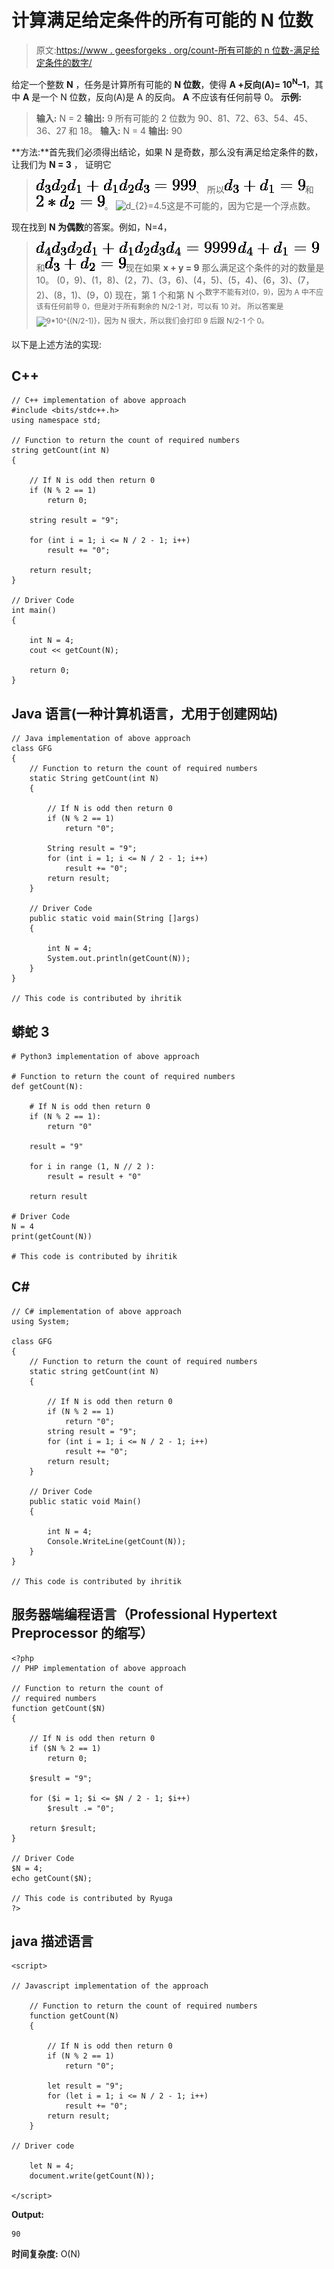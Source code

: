 # 计算满足给定条件的所有可能的 N 位数

> 原文:[https://www . geesforgeks . org/count-所有可能的 n 位数-满足给定条件的数字/](https://www.geeksforgeeks.org/count-all-possible-n-digit-numbers-that-satisfy-the-given-condition/)

给定一个整数 **N** ，任务是计算所有可能的 **N 位数**，使得 **A +反向(A)= 10<sup>N</sup>–1**，其中 **A** 是一个 N 位数，反向(A)是 A 的反向。 **A** 不应该有任何前导 0。
**示例:**

> **输入:** N = 2
> **输出:** 9
> 所有可能的 2 位数为 90、81、72、63、54、45、36、27 和 18。
> **输入:** N = 4
> **输出:** 90

**方法:**首先我们必须得出结论，如果 N 是奇数，那么没有满足给定条件的数，让我们为 **N = 3** ，
证明它

> ![d_{3}d_{2}d_{1}+d_{1}d_{2}d_{3} = 999  ](img/b44548bce4ccaa6c0133ac07b7f45d4c.png "Rendered by QuickLaTeX.com")、
> 所以![d_{3}+d_{1}=9  ](img/1c3006ee133b83d34a85617714b99473.png "Rendered by QuickLaTeX.com")和![2*d_{2}=9  ](img/27a83cc340f27b179c2454afe950a9f2.png "Rendered by QuickLaTeX.com")。
> ![d_{2}=4.5  ](img/225f8c7a8f908189c84b25cf96a3bcb5.png "Rendered by QuickLaTeX.com")这是不可能的，因为它是一个浮点数。

现在找到 **N 为偶数**的答案。例如，N=4，

> ![d_{4}d_{3}d_{2}d_{1}+d_{1}d_{2}d_{3}d_{4} = 9999  ](img/7c5a03b077415e9a1817769e755b9795.png "Rendered by QuickLaTeX.com")
> ![d_{4}+d_{1}=9  ](img/a26fb5772b9ede78216cfca23c24dac2.png "Rendered by QuickLaTeX.com")和![d_{3}+d_{2}=9  ](img/fb66f9caa937ffa94b0d160516e5f083.png "Rendered by QuickLaTeX.com")现在如果 **x + y = 9** 那么满足这个条件的对的数量是 10。
> (0，9)、(1，8)、(2，7)、(3，6)、(4，5)、(5，4)、(6，3)、(7，2)、(8，1)、(9，0)
> 现在，第 1 个和第 N 个<sup>数字不能有对(0，9)，因为 A 中不应该有任何前导 0，但是对于所有剩余的 N/2-1 对，可以有 10 对。
> 所以答案是![9*10^{(N/2-1)}  ](img/c9cdf1bd5d0000cee35155e97a407c52.png "Rendered by QuickLaTeX.com")，因为 N 很大，所以我们会打印 9 后跟 N/2-1 个 0。</sup>

以下是上述方法的实现:

## C++

```
// C++ implementation of above approach
#include <bits/stdc++.h>
using namespace std;

// Function to return the count of required numbers
string getCount(int N)
{

    // If N is odd then return 0
    if (N % 2 == 1)
        return 0;

    string result = "9";

    for (int i = 1; i <= N / 2 - 1; i++)
        result += "0";

    return result;
}

// Driver Code
int main()
{

    int N = 4;
    cout << getCount(N);

    return 0;
}
```

## Java 语言(一种计算机语言，尤用于创建网站)

```
// Java implementation of above approach
class GFG
{
    // Function to return the count of required numbers
    static String getCount(int N)
    {

        // If N is odd then return 0
        if (N % 2 == 1)
            return "0";

        String result = "9";
        for (int i = 1; i <= N / 2 - 1; i++)
            result += "0";
        return result;
    }

    // Driver Code
    public static void main(String []args)
    {

        int N = 4;
        System.out.println(getCount(N));
    }
}

// This code is contributed by ihritik
```

## 蟒蛇 3

```
# Python3 implementation of above approach

# Function to return the count of required numbers
def getCount(N):

    # If N is odd then return 0
    if (N % 2 == 1):
        return "0"

    result = "9"

    for i in range (1, N // 2 ):
        result = result + "0"

    return result

# Driver Code
N = 4
print(getCount(N))

# This code is contributed by ihritik
```

## C#

```
// C# implementation of above approach
using System;

class GFG
{
    // Function to return the count of required numbers
    static string getCount(int N)
    {

        // If N is odd then return 0
        if (N % 2 == 1)
            return "0";
        string result = "9";
        for (int i = 1; i <= N / 2 - 1; i++)
            result += "0";
        return result;
    }

    // Driver Code
    public static void Main()
    {

        int N = 4;
        Console.WriteLine(getCount(N));
    }
}

// This code is contributed by ihritik
```

## 服务器端编程语言（Professional Hypertext Preprocessor 的缩写）

```
<?php
// PHP implementation of above approach

// Function to return the count of
// required numbers
function getCount($N)
{

    // If N is odd then return 0
    if ($N % 2 == 1)
        return 0;

    $result = "9";

    for ($i = 1; $i <= $N / 2 - 1; $i++)
        $result .= "0";

    return $result;
}

// Driver Code
$N = 4;
echo getCount($N);

// This code is contributed by Ryuga
?>
```

## java 描述语言

```
<script>

// Javascript implementation of the approach

    // Function to return the count of required numbers
    function getCount(N)
    {

        // If N is odd then return 0
        if (N % 2 == 1)
            return "0";

        let result = "9";
        for (let i = 1; i <= N / 2 - 1; i++)
            result += "0";
        return result;
    }

// Driver code

    let N = 4;
    document.write(getCount(N));

</script>
```

**Output:** 

```
90
```

**时间复杂度:** O(N)